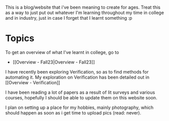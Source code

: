 This is a blog/website that i've been meaning to create for ages. Treat this as a way to just put out whatever I'm learning throughout my time in college and in industry, just in case I forget that I learnt something :p

# Topics
To get an overview of what I've learnt in college, go to 
- [[Overview - Fall23|Overview - Fall23]]

I have recently been exploring Verification, so as to find methods for automating it. My exploration on Verification has been detailed out in [[Overview - Verification]]

I have been reading a lot of papers as a result of lit surveys and various courses, hopefully I should be able to update them on this website soon.

I plan on setting up a place for my hobbies, mainly photography, which should happen as soon as i get time to upload pics (read: never).



